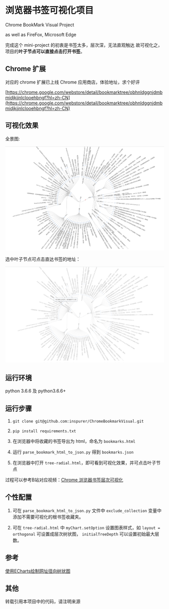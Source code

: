# 浏览器书签可视化项目

Chrome BookMark Visual Project

as well as FireFox, Microsoft Edge

完成这个 mini-project 的初衷是书签太多，层次深，无法直观触达
故可视化之，项目的**叶子节点可以直接点击打开书签**。

## Chrome 扩展

对应的 chrome 扩展已上线 Chrome 应用商店，体验地址，求个好评

[https://chrome.google.com/webstore/detail/bookmarktree/obhnldggnjdmbmidjkjjnlclooehbngf?hl=zh-CN](https://chrome.google.com/webstore/detail/bookmarktree/obhnldggnjdmbmidjkjjnlclooehbngf?hl=zh-CN)

## 可视化效果

全景图: 

![](./img/all.png)

选中叶子节点可点击直达书签的地址：

![](./img/click.png)

## 运行环境
python 3.6.6 及 python3.6.6+

## 运行步骤
1.  `git clone git@github.com:inspurer/ChromeBookmarkVisual.git`

2.  `pip install requirements.txt`

3.  在浏览器中将收藏的书签导出为 html，命名为 `bookmarks.html`

4.  运行 `parse_bookmark_html_to_json.py` 得到 `bookmarks.json`

5.  在浏览器中打开 `tree-radial.html`，即可看到可视化效果，并可点击叶子节点

过程可以参考B站对应视频：[Chrome 浏览器书签层次可视化
](https://www.bilibili.com/video/BV1JY411p7f2)

## 个性配置

1. 可在 `parse_bookmark_html_to_json.py` 文件中 `exclude_collection` 变量中添加不需要可视化的根书签收藏夹。

2. 可在 `tree-radial.html` 中 `myChart.setOption` 设置图表样式，如 `layout = orthogonal` 可设置成层次树状图，
   `initialTreeDepth` 可以设置初始最大层数。


## 参考

[使用ECharts绘制网址径向树状图](https://www.cnblogs.com/rustfisher/p/15219690.html)

## 其他

转载引用本项目中的代码，请注明来源
